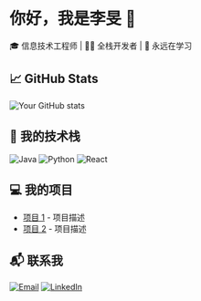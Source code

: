 # 你好，我是李旻 👋

🎓 信息技术工程师 | 🧑‍💻 全栈开发者 | 🌱 永远在学习

## 📈 GitHub Stats
![Your GitHub stats](https://github-readme-stats.vercel.app/api?username=yourusername&show_icons=true&theme=radical)

## 🚀 我的技术栈
![Java](https://img.shields.io/badge/-Java-007396?style=flat-square&logo=java&logoColor=white)
![Python](https://img.shields.io/badge/-Python-3776AB?style=flat-square&logo=python&logoColor=white)
![React](https://img.shields.io/badge/-React-61DAFB?style=flat-square&logo=react&logoColor=white)

## 💻 我的项目
- [项目 1](https://github.com/yourusername/project1) - 项目描述
- [项目 2](https://github.com/yourusername/project2) - 项目描述

## 📬 联系我
[![Email](https://img.shields.io/badge/-Email-D14836?style=flat-square&logo=Gmail&logoColor=white)](mailto:youremail@gmail.com)
[![LinkedIn](https://img.shields.io/badge/-LinkedIn-0077B5?style=flat-square&logo=LinkedIn&logoColor=white)](https://linkedin.com/in/yourlinkedin)


